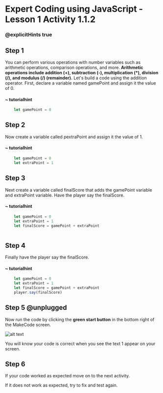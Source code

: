 # Expert Coding using JavaScript - Lesson 1 Activity 1.1.2
### @explicitHints true

## Step 1

You can perform various operations with number variables such as arithmetic operations, comparison operations, and more. **Arithmetic operations include addition (+), subtraction (-), multiplication (*), division (/), and modulus (/) (remainder).**
Let's build a code using the addition operator. 
First, declare a variable named gamePoint and assign it the value of 0. 

#### ~ tutorialhint

```javascript
    let gamePoint = 0

```

## Step 2
Now create a variable called pextraPoint and assign it the value of 1. 

#### ~ tutorialhint

```javascript
    let gamePoint = 0
    let extraPoint = 1

```

## Step 3
Next create a variable called finalScore that adds the gamePoint variable and extraPoint variable. Have the player say the finalScore.

#### ~ tutorialhint

```javascript
    let gamePoint = 0
    let extraPoint = 1
    let finalScore = gamePoint + extraPoint
  
```

## Step 4
Finally have the player say the finalScore. 

#### ~ tutorialhint

```javascript
    let gamePoint = 0
    let extraPoint = 1
    let finalScore = gamePoint + extraPoint
    player.say(finalScore)
```

## Step 5 @unplugged
Now run the code by clicking the **green start button** in the bottom right of the MakeCode screen. 

![alt text](https://expertjs.codingcredentials.com/Lesson1/1.1/1.JPG?raw=true "Start")

You will know your code is correct when you see the text 1 appear on your screen. 



## Step 6
If your code worked as expected move on to the next activity. 

If it does not work as expected, try to fix and test again.